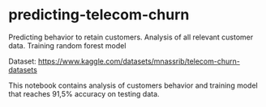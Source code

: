 # predicting-telecom-churn
Predicting behavior to retain customers. Analysis of all relevant customer data. Training random forest model

Dataset: https://www.kaggle.com/datasets/mnassrib/telecom-churn-datasets

This notebook contains analysis of customers behavior and training model that reaches 91,5% accuracy on testing data.
